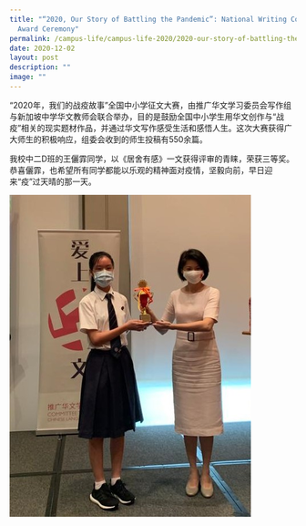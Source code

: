 ```yaml
---
title: "“2020, Our Story of Battling the Pandemic”: National Writing Competition
  Award Ceremony"
permalink: /campus-life/campus-life-2020/2020-our-story-of-battling-the-pandemic/
date: 2020-12-02
layout: post
description: ""
image: ""
---
```

“2020年，我们的战疫故事”全国中小学征文大赛，由推广华文学习委员会写作组与新加坡中学华文教师会联合举办，目的是鼓励全国中小学生用华文创作与“战疫”相关的现实题材作品，并通过华文写作感受生活和感悟人生。这次大赛获得广大师生的积极响应，组委会收到的师生投稿有550余篇。

我校中二D班的王儷霏同学，以《居舍有感》一文获得评审的青睐，荣获三等奖。恭喜儷霏，也希望所有同学都能以乐观的精神面对疫情，坚毅向前，早日迎来“疫”过天晴的那一天。

![](/images/lifei.jpg)